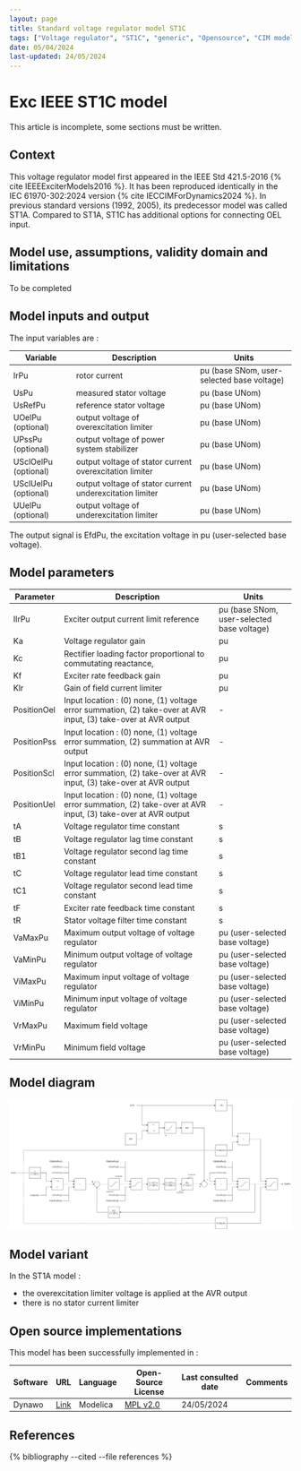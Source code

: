 ```yaml
---
layout: page
title: Standard voltage regulator model ST1C
tags: ["Voltage regulator", "ST1C", "generic", "Opensource", "CIM model", "RMS", "phasor", "MRL4", "Single phase", "ExcIEEEST1C", "IEEE", "dynawo", "#106"]
date: 05/04/2024
last-updated: 24/05/2024
---
```

# Exc IEEE ST1C model

This article is incomplete, some sections must be written.

## Context

This voltage regulator model first appeared in the IEEE Std 421.5-2016 {% cite IEEEExciterModels2016 %}. It has been reproduced identically in the IEC 61970-302:2024 version {% cite IECCIMForDynamics2024 %}.
In previous standard versions (1992, 2005), its predecessor model was called ST1A. Compared to ST1A, ST1C has additional options for connecting OEL input.

## Model use, assumptions, validity domain and limitations

To be completed

## Model inputs and output

The input variables are :

| Variable | Description | Units |
|-----------|--------------| ------|
| IrPu | rotor current |pu (base SNom, user-selected base voltage)|
|UsPu |measured stator voltage |pu (base UNom)|
|UsRefPu |reference stator voltage |pu (base UNom)|
|UOelPu (optional) |output voltage of overexcitation limiter |pu (base UNom)|
|UPssPu (optional) |output voltage of power system stabilizer |pu (base UNom)|
|USclOelPu (optional) |output voltage of stator current overexcitation limiter |pu (base UNom)|
|USclUelPu (optional) |output voltage of stator current underexcitation limiter |pu (base UNom)|
|UUelPu (optional) |output voltage of underexcitation limiter |pu (base UNom)|

The output signal is EfdPu, the excitation voltage in pu (user-selected base voltage).

## Model parameters

| Parameter | Description | Units |
|-----------|--------------| ------|
|IlrPu |Exciter output current limit reference |pu (base SNom, user-selected base voltage)|
|Ka |Voltage regulator gain |pu|
|Kc |Rectifier loading factor proportional to commutating reactance, |pu|
|Kf |Exciter rate feedback gain |pu|
|Klr |Gain of field current limiter |pu|
|PositionOel |Input location : (0) none, (1) voltage error summation, (2) take-over at AVR input, (3) take-over at AVR output|-|
|PositionPss |Input location : (0) none, (1) voltage error summation, (2) summation at AVR output|-|
|PositionScl |Input location : (0) none, (1) voltage error summation, (2) take-over at AVR input, (3) take-over at AVR output|-|
|PositionUel |Input location : (0) none, (1) voltage error summation, (2) take-over at AVR input, (3) take-over at AVR output|-|
|tA |Voltage regulator time constant |s|
|tB |Voltage regulator lag time constant |s|
|tB1 |Voltage regulator second lag time constant |s|
|tC |Voltage regulator lead time constant |s|
|tC1 |Voltage regulator second lead time constant |s|
|tF |Exciter rate feedback time constant |s|
|tR |Stator voltage filter time constant |s|
|VaMaxPu |Maximum output voltage of voltage regulator |pu (user-selected base voltage)|
|VaMinPu |Minimum output voltage of voltage regulator |pu (user-selected base voltage)|
|ViMaxPu |Maximum input voltage of voltage regulator |pu (user-selected base voltage)|
|ViMinPu |Minimum input voltage of voltage regulator |pu (user-selected base voltage)|
|VrMaxPu |Maximum field voltage |pu (user-selected base voltage)|
|VrMinPu |Minimum field voltage |pu (user-selected base voltage)|

## Model diagram

<img src="/pages/models/regulations/ST1C/ST1C.drawio.svg" alt="ST1C diagram">

## Model variant

In the ST1A model :

- the overexcitation limiter voltage is applied at the AVR output
- there is no stator current limiter

## Open source implementations

This model has been successfully implemented in :

| Software      | URL | Language | Open-Source License | Last consulted date | Comments |
| ------------- | --- | -------- | ------------------- | ------------------- | -------- |
| Dynawo | [Link](https://github.com/dynawo/dynawo) | Modelica | [MPL v2.0](https://www.mozilla.org/en-US/MPL/2.0/)  | 24/05/2024 |  |

## References

{% bibliography --cited --file references  %}
